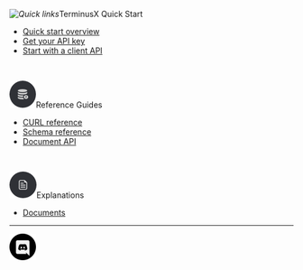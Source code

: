 <i class="tdb-i">![Quick links](../img/ico/terminusdb-icon-quick-links.png)</i><span class="tdb-f">TerminusX Quick Start</span>

- [Quick start overview](terminusx/quick-start-overview)
- [Get your API key](terminusx/get-your-api-key)
- [Start with a client API](terminusx/start-with-a-client-api)

<br>

<i class="tdb-i">![Quick start](img/ico/terminusdb-icon-concepts.png)</i><span class="tdb-f">Reference Guides</span>

- [CURL reference](terminusx/curl-reference)
- [Schema reference](terminusx/schema-reference)
- [Document API](terminusx/document-interface) 

<br>

<i class="tdb-i">![Reference guides](img/ico/terminusdb-icon-reference-guides.png)</i><span class="tdb-f">Explanations</span> 

- [Documents](terminusx/documents)

<hr class="tdb-l"/>

<a target="new" title="Contact us on Discord..." href="https://bit.ly/2Gnleax"><img class="tdb-ico" src="img/ico/terminusdb-icon-discord.png"/></a>
